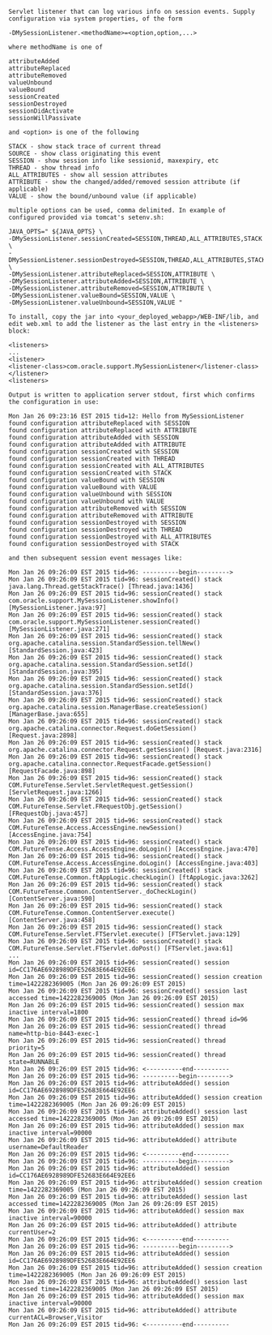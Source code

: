     Servlet listener that can log various info on session events. Supply
    configuration via system properties, of the form
    
    -DMySessionListener.<methodName>=<option,option,...>
    
    where methodName is one of
    
    attributeAdded
    attributeReplaced
    attributeRemoved
    valueUnbound
    valueBound
    sessionCreated
    sessionDestroyed
    sessionDidActivate
    sessionWillPassivate
    
    and <option> is one of the following
    
    STACK - show stack trace of current thread
    SOURCE - show class originating this event
    SESSION - show session info like sessionid, maxexpiry, etc
    THREAD - show thread info
    ALL_ATTRIBUTES - show all session attributes
    ATTRIBUTE - show the changed/added/removed session attribute (if applicable)
    VALUE - show the bound/unbound value (if applicable)
    
    multiple options can be used, comma delimited. In example of configured provided via tomcat's setenv.sh:
    
    JAVA_OPTS=" ${JAVA_OPTS} \
    -DMySessionListener.sessionCreated=SESSION,THREAD,ALL_ATTRIBUTES,STACK \
    -DMySessionListener.sessionDestroyed=SESSION,THREAD,ALL_ATTRIBUTES,STACK \
    -DMySessionListener.attributeReplaced=SESSION,ATTRIBUTE \
    -DMySessionListener.attributeAdded=SESSION,ATTRIBUTE \
    -DMySessionListener.attributeRemoved=SESSION,ATTRIBUTE \
    -DMySessionListener.valueBound=SESSION,VALUE \
    -DMySessionListener.valueUnbound=SESSION,VALUE "

    To install, copy the jar into <your_deployed_webapp>/WEB-INF/lib, and edit web.xml to add the listener as the last entry in the <listeners> block:
    
    <listeners>
    ...
    <listener>
    <listener-class>com.oracle.support.MySessionListener</listener-class>
    </listener>
    <listeners>
    
    Output is written to application server stdout, first which confirms the configuration in use:
    
    Mon Jan 26 09:23:16 EST 2015 tid=12: Hello from MySessionListener
    found configuration attributeReplaced with SESSION
    found configuration attributeReplaced with ATTRIBUTE
    found configuration attributeAdded with SESSION
    found configuration attributeAdded with ATTRIBUTE
    found configuration sessionCreated with SESSION
    found configuration sessionCreated with THREAD
    found configuration sessionCreated with ALL_ATTRIBUTES
    found configuration sessionCreated with STACK
    found configuration valueBound with SESSION
    found configuration valueBound with VALUE
    found configuration valueUnbound with SESSION
    found configuration valueUnbound with VALUE
    found configuration attributeRemoved with SESSION
    found configuration attributeRemoved with ATTRIBUTE
    found configuration sessionDestroyed with SESSION
    found configuration sessionDestroyed with THREAD
    found configuration sessionDestroyed with ALL_ATTRIBUTES
    found configuration sessionDestroyed with STACK
    
    and then subsequent session event messages like:
    
    Mon Jan 26 09:26:09 EST 2015 tid=96: ----------begin--------->
    Mon Jan 26 09:26:09 EST 2015 tid=96: sessionCreated() stack java.lang.Thread.getStackTrace() [Thread.java:1436]
    Mon Jan 26 09:26:09 EST 2015 tid=96: sessionCreated() stack com.oracle.support.MySessionListener.showInfo() [MySessionListener.java:97]
    Mon Jan 26 09:26:09 EST 2015 tid=96: sessionCreated() stack com.oracle.support.MySessionListener.sessionCreated() [MySessionListener.java:271]
    Mon Jan 26 09:26:09 EST 2015 tid=96: sessionCreated() stack org.apache.catalina.session.StandardSession.tellNew() [StandardSession.java:423]
    Mon Jan 26 09:26:09 EST 2015 tid=96: sessionCreated() stack org.apache.catalina.session.StandardSession.setId() [StandardSession.java:395]
    Mon Jan 26 09:26:09 EST 2015 tid=96: sessionCreated() stack org.apache.catalina.session.StandardSession.setId() [StandardSession.java:376]
    Mon Jan 26 09:26:09 EST 2015 tid=96: sessionCreated() stack org.apache.catalina.session.ManagerBase.createSession() [ManagerBase.java:655]
    Mon Jan 26 09:26:09 EST 2015 tid=96: sessionCreated() stack org.apache.catalina.connector.Request.doGetSession() [Request.java:2898]
    Mon Jan 26 09:26:09 EST 2015 tid=96: sessionCreated() stack org.apache.catalina.connector.Request.getSession() [Request.java:2316]
    Mon Jan 26 09:26:09 EST 2015 tid=96: sessionCreated() stack org.apache.catalina.connector.RequestFacade.getSession() [RequestFacade.java:898]
    Mon Jan 26 09:26:09 EST 2015 tid=96: sessionCreated() stack COM.FutureTense.Servlet.ServletRequest.getSession() [ServletRequest.java:1266]
    Mon Jan 26 09:26:09 EST 2015 tid=96: sessionCreated() stack COM.FutureTense.Servlet.FRequestObj.getSession() [FRequestObj.java:457]
    Mon Jan 26 09:26:09 EST 2015 tid=96: sessionCreated() stack COM.FutureTense.Access.AccessEngine.newSession() [AccessEngine.java:754]
    Mon Jan 26 09:26:09 EST 2015 tid=96: sessionCreated() stack COM.FutureTense.Access.AccessEngine.doLogin() [AccessEngine.java:470]
    Mon Jan 26 09:26:09 EST 2015 tid=96: sessionCreated() stack COM.FutureTense.Access.AccessEngine.doLogin() [AccessEngine.java:403]
    Mon Jan 26 09:26:09 EST 2015 tid=96: sessionCreated() stack COM.FutureTense.Common.ftAppLogic.checkLogin() [ftAppLogic.java:3262]
    Mon Jan 26 09:26:09 EST 2015 tid=96: sessionCreated() stack COM.FutureTense.Common.ContentServer._doCheckLogin() [ContentServer.java:590]
    Mon Jan 26 09:26:09 EST 2015 tid=96: sessionCreated() stack COM.FutureTense.Common.ContentServer.execute() [ContentServer.java:458]
    Mon Jan 26 09:26:09 EST 2015 tid=96: sessionCreated() stack COM.FutureTense.Servlet.FTServlet.execute() [FTServlet.java:129]
    Mon Jan 26 09:26:09 EST 2015 tid=96: sessionCreated() stack COM.FutureTense.Servlet.FTServlet.doPost() [FTServlet.java:61]
    ...
    Mon Jan 26 09:26:09 EST 2015 tid=96: sessionCreated() session id=CC176AE6928989DFE52683E664E92EE6
    Mon Jan 26 09:26:09 EST 2015 tid=96: sessionCreated() session creation time=1422282369005 (Mon Jan 26 09:26:09 EST 2015)
    Mon Jan 26 09:26:09 EST 2015 tid=96: sessionCreated() session last accessed time=1422282369005 (Mon Jan 26 09:26:09 EST 2015)
    Mon Jan 26 09:26:09 EST 2015 tid=96: sessionCreated() session max inactive interval=1800
    Mon Jan 26 09:26:09 EST 2015 tid=96: sessionCreated() thread id=96
    Mon Jan 26 09:26:09 EST 2015 tid=96: sessionCreated() thread name=http-bio-8443-exec-1
    Mon Jan 26 09:26:09 EST 2015 tid=96: sessionCreated() thread priority=5
    Mon Jan 26 09:26:09 EST 2015 tid=96: sessionCreated() thread state=RUNNABLE
    Mon Jan 26 09:26:09 EST 2015 tid=96: <----------end----------
    Mon Jan 26 09:26:09 EST 2015 tid=96: ----------begin--------->
    Mon Jan 26 09:26:09 EST 2015 tid=96: attributeAdded() session id=CC176AE6928989DFE52683E664E92EE6
    Mon Jan 26 09:26:09 EST 2015 tid=96: attributeAdded() session creation time=1422282369005 (Mon Jan 26 09:26:09 EST 2015)
    Mon Jan 26 09:26:09 EST 2015 tid=96: attributeAdded() session last accessed time=1422282369005 (Mon Jan 26 09:26:09 EST 2015)
    Mon Jan 26 09:26:09 EST 2015 tid=96: attributeAdded() session max inactive interval=90000
    Mon Jan 26 09:26:09 EST 2015 tid=96: attributeAdded() attribute username=DefaultReader
    Mon Jan 26 09:26:09 EST 2015 tid=96: <----------end----------
    Mon Jan 26 09:26:09 EST 2015 tid=96: ----------begin--------->
    Mon Jan 26 09:26:09 EST 2015 tid=96: attributeAdded() session id=CC176AE6928989DFE52683E664E92EE6
    Mon Jan 26 09:26:09 EST 2015 tid=96: attributeAdded() session creation time=1422282369005 (Mon Jan 26 09:26:09 EST 2015)
    Mon Jan 26 09:26:09 EST 2015 tid=96: attributeAdded() session last accessed time=1422282369005 (Mon Jan 26 09:26:09 EST 2015)
    Mon Jan 26 09:26:09 EST 2015 tid=96: attributeAdded() session max inactive interval=90000
    Mon Jan 26 09:26:09 EST 2015 tid=96: attributeAdded() attribute currentUser=2
    Mon Jan 26 09:26:09 EST 2015 tid=96: <----------end----------
    Mon Jan 26 09:26:09 EST 2015 tid=96: ----------begin--------->
    Mon Jan 26 09:26:09 EST 2015 tid=96: attributeAdded() session id=CC176AE6928989DFE52683E664E92EE6
    Mon Jan 26 09:26:09 EST 2015 tid=96: attributeAdded() session creation time=1422282369005 (Mon Jan 26 09:26:09 EST 2015)
    Mon Jan 26 09:26:09 EST 2015 tid=96: attributeAdded() session last accessed time=1422282369005 (Mon Jan 26 09:26:09 EST 2015)
    Mon Jan 26 09:26:09 EST 2015 tid=96: attributeAdded() session max inactive interval=90000
    Mon Jan 26 09:26:09 EST 2015 tid=96: attributeAdded() attribute currentACL=Browser,Visitor
    Mon Jan 26 09:26:09 EST 2015 tid=96: <----------end----------
    
